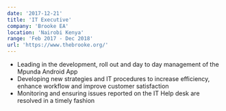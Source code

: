 ```yaml
---
date: '2017-12-21'
title: 'IT Executive'
company: 'Brooke EA'
location: 'Nairobi Kenya'
range: 'Feb 2017 - Dec 2018'
url: 'https://www.thebrooke.org/'
---
```


- Leading in the development, roll out and day to day management of the Mpunda Android App
- Developing new strategies and IT procedures to increase efficiency, enhance workflow and improve customer satisfaction
- Monitoring and ensuring issues reported on the IT Help desk are resolved in a timely fashion
